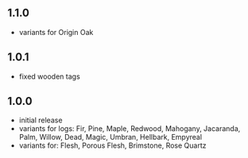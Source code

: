 ## 1.1.0
- variants for Origin Oak

## 1.0.1
- fixed wooden tags

## 1.0.0
- initial release
- variants for logs: Fir, Pine, Maple, Redwood, Mahogany, Jacaranda, Palm, Willow, Dead, Magic, Umbran, Hellbark, Empyreal
- variants for: Flesh, Porous Flesh, Brimstone, Rose Quartz